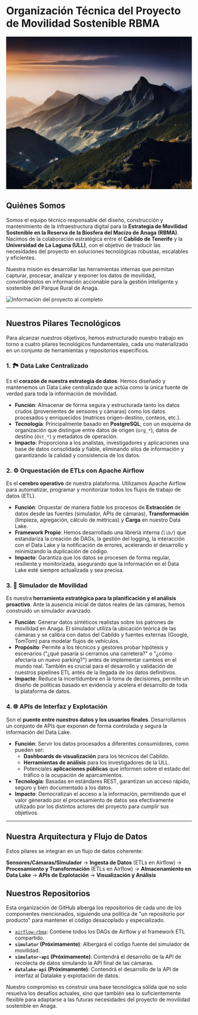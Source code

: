 # Organización Técnica del Proyecto de Movilidad Sostenible RBMA

![Anaga Banner](https://github.com/RBMA-Movilidad-ULL-CabildoTNF/.github/blob/main/profile/assets/anaga_banner.png)

## Quiénes Somos

Somos el equipo técnico responsable del diseño, construcción y mantenimiento de la infraestructura digital para la **Estrategia de Movilidad Sostenible en la Reserva de la Biosfera del Macizo de Anaga (RBMA)**. Nacimos de la colaboración estratégica entre el **Cabildo de Tenerife** y la **Universidad de La Laguna (ULL)**, con el objetivo de traducir las necesidades del proyecto en soluciones tecnológicas robustas, escalables y eficientes.

Nuestra misión es desarrollar las herramientas internas que permitan capturar, procesar, analizar y exponer los datos de movilidad, convirtiéndolos en información accionable para la gestión inteligente y sostenible del Parque Rural de Anaga.

![Información del proyecto al completo](https://sites.google.com/ull.edu.es/movilidad-anaga)

---

## Nuestros Pilares Tecnológicos

Para alcanzar nuestros objetivos, hemos estructurado nuestro trabajo en torno a cuatro pilares tecnológicos fundamentales, cada uno materializado en un conjunto de herramientas y repositorios específicos.

### 1. 🏞️ Data Lake Centralizado

Es el **corazón de nuestra estrategia de datos**. Hemos diseñado y mantenemos un Data Lake centralizado que actúa como la única fuente de verdad para toda la información de movilidad.

*   **Función**: Almacenar de forma segura y estructurada tanto los datos crudos (provenientes de sensores y cámaras) como los datos procesados y enriquecidos (matrices origen-destino, conteos, etc.).
*   **Tecnología**: Principalmente basado en **PostgreSQL**, con un esquema de organización que distingue entre datos de origen (`org_*`), datos de destino (`dst_*`) y metadatos de operación.
*   **Impacto**: Proporciona a los analistas, investigadores y aplicaciones una base de datos consolidada y fiable, eliminando silos de información y garantizando la calidad y consistencia de los datos.

### 2. ⚙️ Orquestación de ETLs con Apache Airflow

Es el **cerebro operativo** de nuestra plataforma. Utilizamos Apache Airflow para automatizar, programar y monitorizar todos los flujos de trabajo de datos (ETL).

*   **Función**: Orquestar de manera fiable los procesos de **Extracción** de datos desde las fuentes (simulador, APIs de cámaras), **Transformación** (limpieza, agregación, cálculo de métricas) y **Carga** en nuestro Data Lake.
*   **Framework Propio**: Hemos desarrollado una librería interna (`lib/`) que estandariza la creación de DAGs, la gestión del logging, la interacción con el Data Lake y la notificación de errores, acelerando el desarrollo y minimizando la duplicación de código.
*   **Impacto**: Garantiza que los datos se procesen de forma regular, resiliente y monitorizada, asegurando que la información en el Data Lake esté siempre actualizada y sea precisa.

### 3. 🚗 Simulador de Movilidad

Es nuestra **herramienta estratégica para la planificación y el análisis proactivo**. Ante la ausencia inicial de datos reales de las cámaras, hemos construido un simulador avanzado.

*   **Función**: Generar datos sintéticos realistas sobre los patrones de movilidad en Anaga. El simulador utiliza la ubicación teórica de las cámaras y se calibra con datos del Cabildo y fuentes externas (Google, TomTom) para modelar flujos de vehículos.
*   **Propósito**: Permite a los técnicos y gestores probar hipótesis y escenarios ("¿qué pasaría si cerramos una carretera?" o "¿cómo afectaría un nuevo parking?") antes de implementar cambios en el mundo real. También es crucial para el desarrollo y validación de nuestros pipelines ETL antes de la llegada de los datos definitivos.
*   **Impacto**: Reduce la incertidumbre en la toma de decisiones, permite un diseño de políticas basado en evidencia y acelera el desarrollo de toda la plataforma de datos.

### 4. 🌐 APIs de Interfaz y Explotación

Son el **puente entre nuestros datos y los usuarios finales**. Desarrollamos un conjunto de APIs que exponen de forma controlada y segura la información del Data Lake.

*   **Función**: Servir los datos procesados a diferentes consumidores, como pueden ser:
    *   **Dashboards de visualización** para los técnicos del Cabildo.
    *   **Herramientas de análisis** para los investigadores de la ULL.
    *   Potenciales **aplicaciones públicas** que informen sobre el estado del tráfico o la ocupación de aparcamientos.
*   **Tecnología**: Basadas en estándares REST, garantizan un acceso rápido, seguro y bien documentado a los datos.
*   **Impacto**: Democratizan el acceso a la información, permitiendo que el valor generado por el procesamiento de datos sea efectivamente utilizado por los distintos actores del proyecto para cumplir sus objetivos.

---

## Nuestra Arquitectura y Flujo de Datos

Estos pilares se integran en un flujo de datos coherente:

**Sensores/Cámaras/Simulador** → **Ingesta de Datos** (ETLs en Airflow) → **Procesamiento y Transformación** (ETLs en Airflow) → **Almacenamiento en Data Lake** → **APIs de Explotación** → **Visualización y Análisis**

## Nuestros Repositorios

Esta organización de GitHub alberga los repositorios de cada uno de los componentes mencionados, siguiendo una política de "un repositorio por producto" para mantener el código desacoplado y especializado.

*   [`airflow-rbma`](https://github.com/RBMA-Movilidad-ULL-CabildoTNF/airflow-rbma): Contiene todos los DAGs de Airflow y el framework ETL compartido.
*   **`simulator` (Próximamente)**: Albergará el código fuente del simulador de movilidad.
*   **`simulator-api` (Próximamente)**: Contendrá el desarrollo de la API de recolecta de datos simulando la API final de las cámaras.
*   **`datalake-api` (Próximamente)**: Contendrá el desarrollo de la API de interfaz al Datalake y explotación de datos.

Nuestro compromiso es construir una base tecnológica sólida que no solo resuelva los desafíos actuales, sino que también sea lo suficientemente flexible para adaptarse a las futuras necesidades del proyecto de movilidad sostenible en Anaga.
